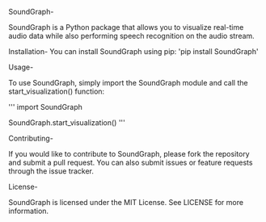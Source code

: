 SoundGraph-

SoundGraph is a Python package that allows you to visualize real-time audio data while also performing speech recognition on the audio stream.

Installation-
You can install SoundGraph using pip:
'pip install SoundGraph'

Usage-

To use SoundGraph, simply import the SoundGraph module and call the start_visualization() function:

''' import SoundGraph

SoundGraph.start_visualization()
'''

Contributing-

If you would like to contribute to SoundGraph, please fork the repository and submit a pull request. You can also submit issues or feature requests through the issue tracker.

License-

SoundGraph is licensed under the MIT License. See LICENSE for more information.
